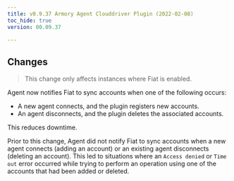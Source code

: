 ```yaml
---
title: v0.9.37 Armory Agent Clouddriver Plugin (2022-02-08)
toc_hide: true
version: 00.09.37

---
```


## Changes

> This change only affects instances where Fiat is enabled.

Agent now notifies Fiat to sync accounts when one of the following occurs:

- A new agent connects, and the plugin registers new accounts.
- An agent disconnects, and the plugin deletes the associated accounts.

This reduces downtime.

Prior to this change, Agent did not notify Fiat to sync accounts when a new agent connects (adding an account) or an existing agent disconnects (deleting an account). This led to situations where an `Access denied` or `Time out` error occurred while trying to perform an operation using one of the accounts that had been added or deleted.